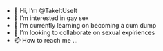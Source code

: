 - 👋 Hi, I’m @TakeItUseIt
- 👀 I’m interested in gay sex
- 🌱 I’m currently learning on becoming a cum dump
- 💞️ I’m looking to collaborate on sexual expiriences
- 📫 How to reach me ...

<!---
TakeItUseIt/TakeItUseIt is a ✨ special ✨ repository because its `README.md` (this file) appears on your GitHub profile.
You can click the Preview link to take a look at your changes.
--->
